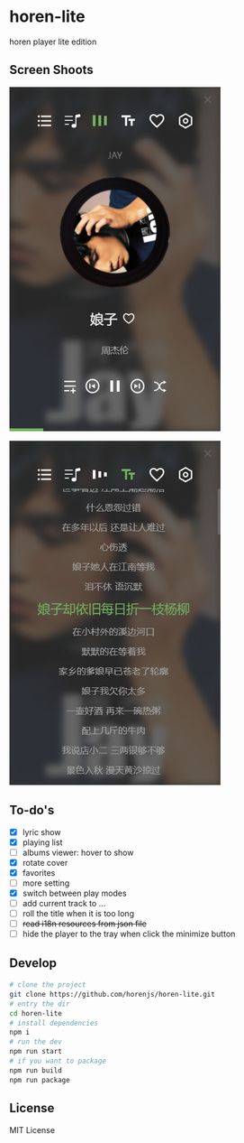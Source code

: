 # horen-lite
 horen player lite edition

## Screen Shoots
![main](./screenshoot/main.jpg)

![lyric](./screenshoot/lyric.jpg)

## To-do's
- [x] lyric show
- [x] playing list
- [ ] albums viewer: hover to show
- [x] rotate cover
- [x] favorites
- [ ] more setting
- [x] switch between play modes
- [ ] add current track to ...
- [ ] roll the title when it is too long
- [ ] ~~read i18n resources from json file~~
- [ ] hide the player to the tray when click the minimize button

## Develop

```bash
# clone the project
git clone https://github.com/horenjs/horen-lite.git
# entry the dir
cd horen-lite
# install dependencies
npm i
# run the dev
npm run start
# if you want to package
npm run build
npm run package
```

## License

MIT License
